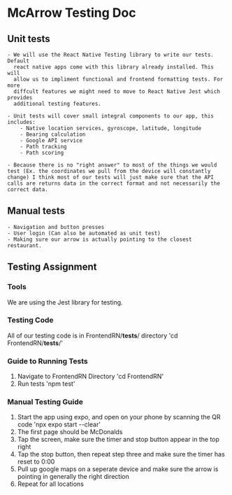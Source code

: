 # McArrow Testing Doc

## Unit tests
    - We will use the React Native Testing library to write our tests. Default
      react native apps come with this library already installed. This will
      allow us to impliment functional and frontend formatting tests. For more
      diffcult features we might need to move to React Native Jest which provides
      additional testing features.

    - Unit tests will cover small integral components to our app, this includes:
        - Native location services, gyroscope, latitude, longitude
        - Bearing calculation
        - Google API service
        - Path tracking 
        - Path scoring
        
    - Because there is no "right answer" to most of the things we would test (Ex. the coordinates we pull from the device will constantly change) I think most of our tests will just make sure that the API calls are returns data in the correct format and not necessarily the correct data.
        

## Manual tests
    - Navigation and button presses
    - User login (Can also be automated as unit test)
    - Making sure our arrow is actually pointing to the closest restaurant. 


## Testing Assignment 

### Tools 
We are using the Jest library for testing.

### Testing Code 
All of our testing code is in FrontendRN/__tests__/ directory 
'cd FrontendRN/__tests__/' 

### Guide to Running Tests 
1) Navigate to FrontendRN Directory 
'cd FrontendRN' 
2) Run tests 
'npm test' 

### Manual Testing Guide 
1) Start the app using expo, and open on your phone by scanning the QR code
'npx expo start --clear' 
2) The first page should be McDonalds
3) Tap the screen, make sure the timer and stop button appear in the top right
4) Tap the stop button, then repeat step three and make sure the timer has reset to 0:00
5) Pull up google maps on a seperate device and make sure the arrow is pointing in generally the right direction
6) Repeat for all locations
